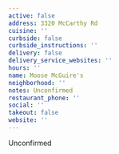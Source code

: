 ```yaml
---
active: false
address: 3320 McCarthy Rd
cuisine: ''
curbside: false
curbside_instructions: ''
delivery: false
delivery_service_websites: ''
hours: ''
name: Moose McGuire's
neighborhood: ''
notes: Unconfirmed
restaurant_phone: ''
social: ''
takeout: false
website: ''
---
```


Unconfirmed